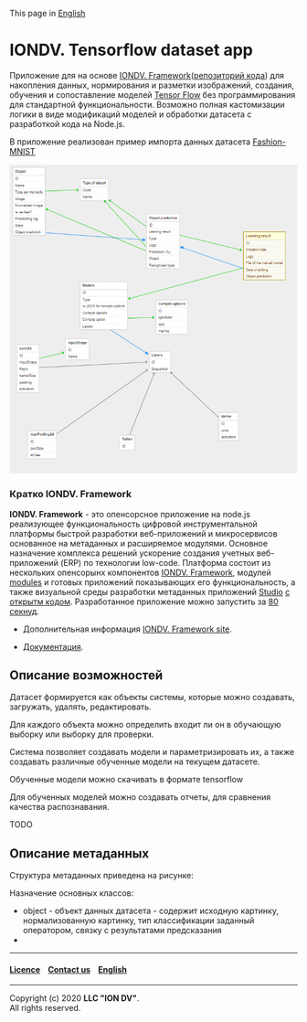 This page in [English](./README.md)

# IONDV. Tensorflow dataset app 
Приложение для на основе [IONDV. Framework](https://iondv.com)([репозиторий кода](https://github.com/iondv/framework)) 
для накопления данных, нормирования и разметки изображений, создания, обучения и сопоставление моделей [Tensor Flow](https://www.tensorflow.org/) без программирования 
для стандартной функциональности. Возможно полная кастомизации логики в виде модификаций моделей и обработки датасета с разработкой кода на Node.js.

В приложение реализован пример импорта данных датасета [Fashion-MNIST](https://github.com/zalandoresearch/fashion-mnist)

<img src="/data_model.png">

### Кратко IONDV. Framework

**IONDV. Framework** - это опенсорсное приложение на node.js реализующее функциональность цифровой инструментальной платформы 
быстрой разработки веб-приложений и микросервисов основанное на метаданных и расширяемое модулями. Основное назначение комплекса решений
ускорение создания учетных веб-приложений (ERP) по технологии low-code. Платформа состоит из нескольких опенсорынх компонентов [IONDV. Framework](https://github.com/iondv/framework), модулей
[modules](https://github.com/topics/iondv-module) и готовых приложений показывающих его функциональность, а также
визуальной среды разработки метаданных приложений [Studio](https://studio.iondv.com) [с открытм кодом](https://github.com/iondv/studio). 
Разработанное приложение можно запустить за [80 секнуд](https://youtu.be/s7q9_YXkeEo).

* Дополнительная информация [IONDV. Framework site](https://iondv.com). 

* [Документация](https://iondv.readthedocs.io/ru/latest/).

## Описание возможностей

Датасет формируется как объекты системы, которые можно создавать, загружать, удалять, редактировать.

Для каждого объекта можно определить входит ли он в обучающую выборку или выборку для проверки.

Система позволяет создавать модели и параметризировать их, а также создавать различные обученные модели на текущем датасете. 

Обученные модели можно скачивать в формате tensorflow

Для обученных моделей можно создавать отчеты, для сравнения качества распознавания.

TODO

## Описание метаданных

Структура метаданных приведена на рисунке:

Назначение основных классов:
* object - объект данных датасета - содержит исходную картинку, нормализованную картинку, тип классификации заданный оператором, связку с результатами предсказания
* 


 --------------------------------------------------------------------------  
 
 
  #### [Licence](/LICENSE) &ensp;  [Contact us](https://iondv.ru) &ensp;  [English](./README.md)&ensp;           
 
 
 --------------------------------------------------------------------------  
 
 Copyright (c) 2020 **LLC "ION DV"**.  
 All rights reserved. 
